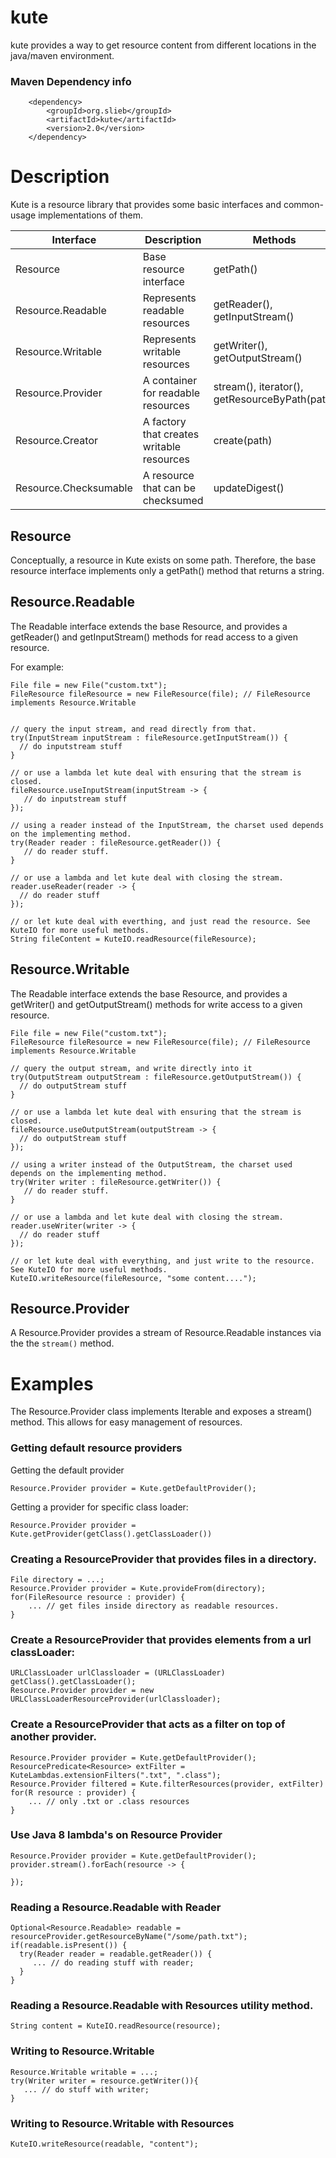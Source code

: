 kute
====

kute provides a way to get resource content from different locations in the java/maven environment.

### Maven Dependency info

        <dependency>
            <groupId>org.slieb</groupId>
            <artifactId>kute</artifactId>
            <version>2.0</version>
        </dependency>

# Description

Kute is a resource library that provides some basic interfaces and common-usage implementations of them. 

  
| Interface             | Description                               | Methods                                       |
|-----------------------|-------------------------------------------|-----------------------------------------------|
| Resource              | Base resource interface                   | getPath()                                     |
| Resource.Readable     | Represents readable resources             | getReader(), getInputStream()                 | 
| Resource.Writable     | Represents writable resources             | getWriter(), getOutputStream()                |
| Resource.Provider     | A container for readable resources        | stream(), iterator(), getResourceByPath(path) |
| Resource.Creator      | A factory that creates writable resources | create(path)                                  |
| Resource.Checksumable | A resource that can be checksumed         | updateDigest()                                |

## Resource

Conceptually, a resource in Kute exists on some path. Therefore, the base resource interface implements 
only a getPath() method that returns a string.  

## Resource.Readable

The Readable interface extends the base Resource, and provides a getReader() and getInputStream() methods 
for read access to a given resource.

For example:

    File file = new File("custom.txt");
    FileResource fileResource = new FileResource(file); // FileResource implements Resource.Writable
    
    
    // query the input stream, and read directly from that.
    try(InputStream inputStream : fileResource.getInputStream()) {
      // do inputstream stuff
    }
        
    // or use a lambda let kute deal with ensuring that the stream is closed.
    fileResource.useInputStream(inputStream -> {
       // do inputstream stuff
    });
    
    // using a reader instead of the InputStream, the charset used depends on the implementing method.
    try(Reader reader : fileResource.getReader()) {
       // do reader stuff.
    }

    // or use a lambda and let kute deal with closing the stream.
    reader.useReader(reader -> {
      // do reader stuff
    });
    
    // or let kute deal with everthing, and just read the resource. See KuteIO for more useful methods.
    String fileContent = KuteIO.readResource(fileResource);
   

## Resource.Writable


The Readable interface extends the base Resource, and provides a getWriter() and getOutputStream() methods 
for write access to a given resource.
 
 
    File file = new File("custom.txt");
    FileResource fileResource = new FileResource(file); // FileResource implements Resource.Writable
    
    // query the output stream, and write directly into it
    try(OutputStream outputStream : fileResource.getOutputStream()) {
      // do outputStream stuff
    }
        
    // or use a lambda let kute deal with ensuring that the stream is closed.
    fileResource.useOutputStream(outputStream -> {
      // do outputStream stuff
    });
    
    // using a writer instead of the OutputStream, the charset used depends on the implementing method.
    try(Writer writer : fileResource.getWriter()) {
       // do reader stuff.
    }

    // or use a lambda and let kute deal with closing the stream.
    reader.useWriter(writer -> {
      // do reader stuff
    });
    
    // or let kute deal with everything, and just write to the resource. See KuteIO for more useful methods.
    KuteIO.writeResource(fileResource, "some content....");
    
## Resource.Provider

A Resource.Provider provides a stream of Resource.Readable instances via the the `stream()` method.       

# Examples

The Resource.Provider class implements Iterable and exposes a stream() method. This allows for easy management of resources.
 
### Getting default resource providers

Getting the default provider

    Resource.Provider provider = Kute.getDefaultProvider();
    
Getting a provider for specific class loader:
 
    Resource.Provider provider = Kute.getProvider(getClass().getClassLoader())
        

### Creating a ResourceProvider that provides files in a directory.

    File directory = ...;
    Resource.Provider provider = Kute.provideFrom(directory);
    for(FileResource resource : provider) {
        ... // get files inside directory as readable resources.
    }

### Create a ResourceProvider that provides elements from a url classLoader:

    URLClassLoader urlClassloader = (URLClassLoader) getClass().getClassLoader();
    Resource.Provider provider = new URLClassLoaderResourceProvider(urlClassloader);
    
### Create a ResourceProvider that acts as a filter on top of another provider.

    Resource.Provider provider = Kute.getDefaultProvider();
    ResourcePredicate<Resource> extFilter = KuteLambdas.extensionFilters(".txt", ".class");
    Resource.Provider filtered = Kute.filterResources(provider, extFilter)
    for(R resource : provider) {
        ... // only .txt or .class resources 
    }
    
### Use Java 8 lambda's on Resource Provider

    Resource.Provider provider = Kute.getDefaultProvider();
    provider.stream().forEach(resource -> {
       
    });


### Reading a Resource.Readable with Reader

    Optional<Resource.Readable> readable = resourceProvider.getResourceByName("/some/path.txt");
    if(readable.isPresent()) {
      try(Reader reader = readable.getReader()) {
         ... // do reading stuff with reader;
      }
    }
 
### Reading a Resource.Readable with Resources utility method.

    String content = KuteIO.readResource(resource);
    
### Writing to Resource.Writable

    Resource.Writable writable = ...;
    try(Writer writer = resource.getWriter()){ 
       ... // do stuff with writer;
    }
    
### Writing to Resource.Writable with Resources

    KuteIO.writeResource(readable, "content");
